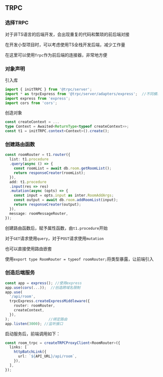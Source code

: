 ## TRPC

### 选择TRPC

对于非TS语言的后端开发，会出现重复的代码和繁琐的前后端对接

在开发小型项目时，可以考虑使用TS全栈开发后端，减少工作量

在这里可以使用`Trpc`作为前后端的连接器，非常地方便



### 对象声明

引入库

```typescript
import { initTRPC } from '@trpc/server';
import * as trpcExpress from '@trpc/server/adapters/express';  //不同模板
import express from 'express';
import cors from 'cors';
```

创造对象

```typescript
const createContext = ...
type Context = Awaited<ReturnType<typeof createContext>>;
const t1 = initTRPC.context<Context>().create();
```



### 创建路由函数

```typescript
const roomRouter = t1.router({
  list: t1.procedure
  .query(async () => {
    const roomList = await db.room.getRoomList();
    return responseCreater(roomList);
  }),
  add: t1.procedure
  .input(res => res)
  .mutation(async (opts) => { 
    const input = opts.input as inter.RoomAddArgs;
    const output = await db.room.addRoomList(input);
    return responseCreater(output);
  }),
  message: roomMessageRouter,
});
```

创建路由函数后，赋予属性函数，由`t1.procedure`开始

对于`GET`请求使用`query`，对于`POST`请求使用`mutation`

也可以直接使用路由嵌套

使用`export type RoomRouter = typeof roomRouter;`将类型暴露，让前端引入



### 创造后端服务

```typescript
const app = express(); //使用express
app.use(cors(...));  //创造跨域名限制
app.use(
  '/api/room',
  trpcExpress.createExpressMiddleware({
    router: roomRouter,
    createContext,
  }),
);					//绑定路由
app.listen(3000); //监听接口
```

启动服务后，前端调用如下：

```typescript
const room_trpc = createTRPCProxyClient<RoomRouter>({
  links: [
    httpBatchLink({
      url: `${API_URL}/api/room`,
    }),
  ],
});
```

